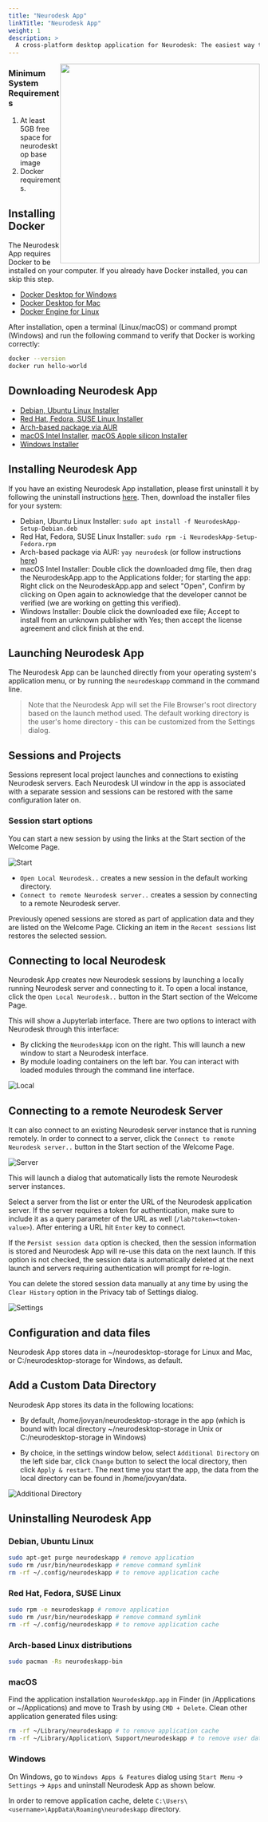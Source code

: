```yaml
---
title: "Neurodesk App"
linkTitle: "Neurodesk App"
weight: 1
description: >
  A cross-platform desktop application for Neurodesk: The easiest way to use Neurodesktop
---
```


<img style="float: right;" src="/getting-started/neurodeskapp/neurodesk-desktop.png" width="400">
<!-- ![Neurodesk App](/getting-started/neurodeskapp/neurodesk-desktop.png 'neurodeskapp') -->

### Minimum System Requirements
1. At least 5GB free space for neurodesktop base image
2. Docker requirements.


## Installing Docker

The Neurodesk App requires Docker to be installed on your computer. If you already have Docker installed, you can skip this step.

- [Docker Desktop for Windows](https://docs.docker.com/docker-for-windows/install/)
- [Docker Desktop for Mac](https://docs.docker.com/docker-for-mac/install/)
- [Docker Engine for Linux](https://docs.docker.com/engine/install/)

After installation, open a terminal (Linux/macOS) or command prompt (Windows) and run the following command to verify that Docker is working correctly:
```bash
docker --version
docker run hello-world
```

## Downloading Neurodesk App
- [Debian, Ubuntu Linux Installer](https://github.com/NeuroDesk/neurodesk-app/releases/latest/download/NeurodeskApp-Setup-Debian.deb )
- [Red Hat, Fedora, SUSE Linux Installer](https://github.com/NeuroDesk/neurodesk-app/releases/latest/download/NeurodeskApp-Setup-Fedora.rpm )
- [Arch-based package via AUR](https://aur.archlinux.org/packages/neurodeskapp-bin )
- [macOS Intel Installer](https://github.com/NeuroDesk/neurodesk-app/releases/latest/download/NeurodeskApp-Setup-macOS-x64.dmg ), [macOS Apple silicon Installer](https://github.com/neurodesk/neurodesk-app/releases/latest/download/NeurodeskApp-Setup-macOS-arm64.dmg )
- [Windows Installer](https://github.com/NeuroDesk/neurodesk-app/releases/latest/download/NeurodeskApp-Setup-Windows.exe )

## Installing Neurodesk App

If you have an existing Neurodesk App installation, please first uninstall it by following the uninstall instructions [here](#uninstalling-neurodesk-app). Then, download the installer files for your system:

- Debian, Ubuntu Linux Installer: `sudo apt install -f NeurodeskApp-Setup-Debian.deb`
- Red Hat, Fedora, SUSE Linux Installer: `sudo rpm -i NeurodeskApp-Setup-Fedora.rpm`
- Arch-based package via AUR: `yay neurodesk` (or follow instructions [here](https://wiki.archlinux.org/title/Arch_User_Repository#Installing_and_upgrading_packages))
- macOS Intel Installer: Double click the downloaded dmg file, then drag the NeurodeskApp.app to the Applications folder; for starting the app: Right click on the NeurodeskApp.app and select "Open", Confirm by clicking on Open again to acknowledge that the developer cannot be verified (we are working on getting this verified).
- Windows Installer: Double click the downloaded exe file; Accept to install from an unknown publisher with Yes; then accept the license agreement and click finish at the end.

## Launching Neurodesk App

The Neurodesk App can be launched directly from your operating system's application menu, or by running the `neurodeskapp` command in the command line.

> Note that the Neurodesk App will set the File Browser's root directory based on the launch method used. The default working directory is the user's home directory - this can be customized from the Settings dialog.

## Sessions and Projects

Sessions represent local project launches and connections to existing Neurodesk servers. Each Neurodesk UI window in the app is associated with a separate session and sessions can be restored with the same configuration later on.

### Session start options

You can start a new session by using the links at the Start section of the Welcome Page.

![Start](/getting-started/neurodeskapp/start-session.svg "Start session")

- `Open Local Neurodesk..` creates a new session in the default working directory.
- `Connect to remote Neurodesk server..` creates a session by connecting to a remote Neurodesk server.

Previously opened sessions are stored as part of application data and they are listed on the Welcome Page. Clicking an item in the `Recent sessions` list restores the selected session.


## Connecting to local Neurodesk

Neurodesk App creates new Neurodesk sessions by launching a locally running Neurodesk server and connecting to it. To open a local instance, click the `Open Local Neurodesk..` button in the Start section of the Welcome Page.

This will show a Jupyterlab interface. There are two options to interact with Neurodesk through this interface:

- By clicking the `NeurodeskApp` icon on the right. This will launch a new window to start a Neurodesk interface.
- By module loading containers on the left bar. You can interact with loaded modules through the command line interface.

![Local](/getting-started/neurodeskapp/connect-to-local.png "Connect to local")

## Connecting to a remote Neurodesk Server

 It can also connect to an existing Neurodesk server instance that is running remotely. In order to connect to a server, click the `Connect to remote Neurodesk server..` button in the Start section of the Welcome Page.

![Server](/getting-started/neurodeskapp/connect-to-server.png "Connect to server")


This will launch a dialog that automatically lists the remote Neurodesk server instances.

Select a server from the list or enter the URL of the Neurodesk application server. If the server requires a token for authentication, make sure to include it as a query parameter of the URL as well (`/lab?token=<token-value>`). After entering a URL hit `Enter` key to connect.

If the `Persist session data` option is checked, then the session information is stored and Neurodesk App will re-use this data on the next launch. If this option is not checked, the session data is automatically deleted at the next launch and servers requiring authentication will prompt for re-login.

You can delete the stored session data manually at any time by using the `Clear History` option in the Privacy tab of Settings dialog.

![Settings](/getting-started/neurodeskapp/settings-privacy.png "Clear History")

## Configuration and data files

Neurodesk App stores data in ~/neurodesktop-storage for Linux and Mac, or C:/neurodesktop-storage for Windows, as default.

## Add a Custom Data Directory

Neurodesk App stores its data in the following locations:

- By default, /home/jovyan/neurodesktop-storage in the app (which is bound with local directory ~/neurodesktop-storage in Unix or C:/neurodesktop-storage in Windows)

- By choice, in the settings window below, select `Additional Directory` on the left side bar, click `Change` button to select the local directory, then click `Apply & restart`. The next time you start the app, the data from the local directory can be found in /home/jovyan/data.

![Additional Directory](/getting-started/neurodeskapp/additional_dir.png "Add data")

## Uninstalling Neurodesk App

### Debian, Ubuntu Linux

```bash
sudo apt-get purge neurodeskapp # remove application
sudo rm /usr/bin/neurodeskapp # remove command symlink
rm -rf ~/.config/neurodeskapp # to remove application cache
```

### Red Hat, Fedora, SUSE Linux

```bash
sudo rpm -e neurodeskapp # remove application
sudo rm /usr/bin/neurodeskapp # remove command symlink
rm -rf ~/.config/neurodeskapp # to remove application cache
```

### Arch-based Linux distributions

```bash
sudo pacman -Rs neurodeskapp-bin
```

### macOS

Find the application installation `NeurodeskApp.app` in Finder (in /Applications or ~/Applications) and move to Trash by using `CMD + Delete`. Clean other application generated files using:

```bash
rm -rf ~/Library/neurodeskapp # to remove application cache
rm -rf ~/Library/Application\ Support/neurodeskapp # to remove user data
```

### Windows

On Windows, go to `Windows Apps & Features` dialog using `Start Menu` -> `Settings` -> `Apps` and uninstall Neurodesk App as shown below.

In order to remove application cache, delete `C:\Users\<username>\AppData\Roaming\neurodeskapp` directory.

